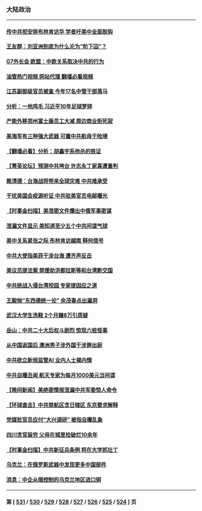 ### 大陆政治
---
#### [传中共拒安排布林肯访华 学者吁美中全面脱钩](../../pages/ncid277/n13974274.md?04170445) 
#### [王友群：刘亚洲到底为什么沦为“阶下囚”？](../../pages/ncid277/n13973940.md?04170445) 
#### [G7外长会 欧盟：中欧关系取决中共的行为](../../pages/ncid277/n13974281.md?04170445) 
#### [油管热门视频 网站代理 翻墙必看视频](http://138.2.39.72:81/youtube.html?epic-marker?04170445)
#### [江苏副部级官员被查 今年17名中管干部落马](../../pages/ncid277/n13974235.md?04170445) 
#### [分析：一地鸡毛 习近平10年足球梦碎](../../pages/ncid277/n13973305.md?04170445) 
#### [产能外移郑州富士康员工大减 周边商业街死寂](../../pages/ncid277/n13973948.md?04170445) 
#### [美海军有三种强大武器 可置中共航母于险境](../../pages/ncid277/n13970837.md?04170445) 
#### [【翻墙必看】分析：胡鑫宇系他杀的铁证](../../pages/ncid277/n13973906.md?04170445) 
#### [【菁英论坛】预测中共垮台 许志永丁家喜遭重判](../../pages/ncid277/n13973734.md?04170445) 
#### [赖清德：台海战将带来全球灾难 中共难承受](../../pages/ncid277/n13973747.md?04170445) 
#### [干扰美国会疫源听证 中共驻美官员电邮曝光](../../pages/ncid277/n13973726.md?04170445) 
#### [【时事金扫描】美泄密文件爆出中俄军事密谋](../../pages/ncid277/n13973567.md?04170445) 
#### [泄漏文件显示 美知道至少五个中共间谍气球](../../pages/ncid277/n13973674.md?04170445) 
#### [美中关系紧张之际 布林肯访越南 释何信号](../../pages/ncid277/n13973687.md?04170445) 
#### [中共大使指美菲干涉台海 遭齐声反击](../../pages/ncid277/n13973677.md?04170445) 
#### [美议员提法案 禁援助洪都拉斯等和台湾断交国](../../pages/ncid277/n13973659.md?04170445) 
#### [中共统战入侵台湾校园 专家提因应之道](../../pages/ncid277/n13973016.md?04170445) 
#### [王毅抛“东西德统一论” 余茂春点出漏洞](../../pages/ncid277/n13973663.md?04170445) 
#### [武汉大学生洗鞋 2个月赚8万引质疑](../../pages/ncid277/n13973648.md?04170445) 
#### [岳山：中共二十大后权斗剧烈 惊现六桩怪事](../../pages/ncid277/n13973599.md?04170445) 
#### [从中国返国后 澳洲男子涉外国干涉罪出庭](../../pages/ncid277/n13973566.md?04170445) 
#### [中共欲立新规监管AI 业内人士揭内情](../../pages/ncid277/n13973472.md?04170445) 
#### [中共自曝丑闻 航天专家为每月1000美元当间谍](../../pages/ncid277/n13972833.md?04170445) 
#### [【晚间新闻】美绝密情报泄漏中共军委惊人命令](../../pages/ncid277/n13973445.md?04170445) 
#### [【环球直击】中共禁航区含日辖区 东京要求解释](../../pages/ncid277/n13973443.md?04170445) 
#### [党媒批官员应付“大兴调研” 被指自曝乱象](../../pages/ncid277/n13973274.md?04170445) 
#### [四川贪官装穷 父母在城里捡破烂10余年](../../pages/ncid277/n13973319.md?04170445) 
#### [【时事金扫描】中共新征兵条例 将在大学抓壮丁](../../pages/ncid277/n13973184.md?04170445) 
#### [乌克兰：在俄罗斯武器中发现更多中国部件](../../pages/ncid277/n13973114.md?04170445) 
#### [消息：中企从俄控制的乌克兰地区进口铜](../../pages/ncid277/n13973038.md?04170445) 

---
#### 第 [ [531](./531.md?04170445) / [530](./530.md?04170445) / [529](./529.md?04170445) / [528](./528.md?04170445) / [527](./527.md?04170445) / [526](./526.md?04170445) / [525](./525.md?04170445) / [524](./524.md?04170445) ] 页
